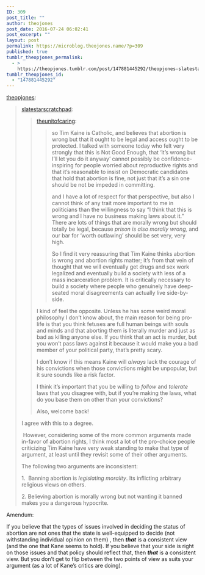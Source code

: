 ```yaml
---
ID: 309
post_title: ""
author: theojones
post_date: 2016-07-24 06:02:41
post_excerpt: ""
layout: post
permalink: https://microblog.theojones.name/?p=309
published: true
tumblr_theopjones_permalink:
  - >
    https://theopjones.tumblr.com/post/147881445292/theopjones-slatestarscratchpad
tumblr_theopjones_id:
  - "147881445292"
---
```

<p><a class="tumblr_blog" href="http://theopjones.tumblr.com/post/147880742867">theopjones</a>:</p>
<blockquote>
<p><a class="tumblr_blog" href="http://slatestarscratchpad.tumblr.com/post/147879921271">slatestarscratchpad</a>:</p>
<blockquote>
<p><a class="tumblr_blog" href="http://theunitofcaring.tumblr.com/post/147876603996">theunitofcaring</a>:</p>
<blockquote>
<p>so Tim Kaine is Catholic, and believes that abortion is wrong but that it ought to be legal and access ought to be protected. I talked with someone today who felt very strongly that this is Not Good Enough, that ‘it’s wrong but I’ll let you do it anyway’ cannot possibly be confidence-inspiring for people worried about reproductive rights and that it’s reasonable to insist on Democratic candidates that hold that abortion is fine, not just that it’s a sin one should be not be impeded in committing.</p>
<p>and I have a lot of respect for that perspective, but also I cannot think of any trait more important to me in politicians than the willingness to say “I think that this is wrong and I have no business making laws about it.” There are lots of things that are morally wrong but should totally be legal, because <i>prison is also morally wrong,</i> and our bar for ‘worth outlawing’ should be set very, very high. </p>
<p>So I find it very reassuring that Tim Kaine thinks abortion is wrong and abortion rights matter; it’s from that vein of thought that we will eventually get drugs and sex work legalized and eventually build a society with less of a mass incarceration problem. It is critically necessary to build a society where people who genuinely have deep-seated moral disagreements can actually live side-by-side. <br /></p>
</blockquote>
<p>I kind of feel the opposite. Unless he has some weird moral philosophy I don’t know about, the main reason for being pro-life is that you think fetuses are full human beings with souls and minds and that aborting them is literally murder and just as bad as killing anyone else. If you think that an act is murder, but you won’t pass laws against it because it would make you a bad member of your political party, that’s pretty scary.</p>
<p>I don’t know if this means Kaine will <i>always</i> lack the courage of his convictions when those convictions might be unpopular, but it sure sounds like a risk factor.</p>
<p>I think it’s important that you be willing to <i>follow</i> and <i>tolerate</i> laws that you disagree with, but if you’re making the laws, what do you base them on other than your convictions?</p>
<p>Also, welcome back!<br /></p>
</blockquote>
<p>I agree with this to a degree.</p>
<p> However, considering some of the more common arguments made in-favor of abortion rights, I think most a lot of the pro-choice people criticizing Tim Kaine have very weak standing to make that type of argument, at least until they revisit some of their other arguments.</p>
<p>The following two arguments are inconsistent:</p>
<p>1.  Banning abortion is <i>legislating morality</i>. Its inflicting arbitrary religious views on others. </p>
<p>2. Believing abortion is morally wrong but not wanting it banned makes you a dangerous hypocrite. </p>
</blockquote>

<p>Amendum: </p><p>If you believe that the types of issues involved in deciding the status of abortion are not ones that the state is well-equipped to decide (not withstanding individual opinion on them) , then <i><b>that</b></i> is a consistent view (and the one that Kane seems to hold). If you believe that your side is right on those issues and that policy should reflect that, then <i><b>that</b></i> is a consistent view. But you don’t get to flip between the two points of view as suits your argument (as a lot of Kane’s critics are doing). </p>
